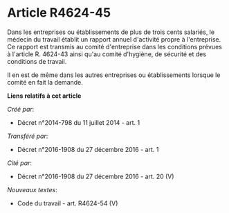# Article R4624-45

Dans les entreprises ou établissements de plus de trois cents salariés, le médecin du travail établit un rapport annuel
d'activité propre à l'entreprise. Ce rapport est transmis au comité d'entreprise dans les conditions prévues à l'article R.
4624-43 ainsi qu'au comité d'hygiène, de sécurité et des conditions de travail. 

Il en est de même dans les autres entreprises ou établissements lorsque le comité en fait la demande.

**Liens relatifs à cet article**

_Créé par_:

  - Décret n°2014-798 du 11 juillet 2014 - art. 1

_Transféré par_:

  - Décret n°2016-1908 du 27 décembre 2016 - art. 1

_Cité par_:

  - Décret n°2016-1908 du 27 décembre 2016 - art. 20 (V)

_Nouveaux textes_:

  - Code du travail - art. R4624-54 (V)
